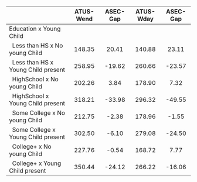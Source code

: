 
|                      |    ATUS-Wend |     ASEC-Gap |    ATUS-Wday |     ASEC-Gap |
| -------------------- | :----------: | :----------: | :----------: | :----------: |
| Education x Young Child |              |              |              |              |
| &nbsp;&nbsp;Less than HS x No young Child |       148.35 |        20.41 |       140.88 |        23.11 |
| &nbsp;&nbsp;Less than HS x Young Child present |       258.95 |       -19.62 |       260.66 |       -23.57 |
| &nbsp;&nbsp;HighSchool x No young Child |       202.26 |         3.84 |       178.90 |         7.32 |
| &nbsp;&nbsp;HighSchool x Young Child present |       318.21 |       -33.98 |       296.32 |       -49.55 |
| &nbsp;&nbsp;Some College x No young Child |       212.75 |        -2.38 |       178.96 |        -1.55 |
| &nbsp;&nbsp;Some College x Young Child present |       302.50 |        -6.10 |       279.08 |       -24.50 |
| &nbsp;&nbsp;College+ x No young Child |       227.76 |        -0.54 |       168.72 |         7.77 |
| &nbsp;&nbsp;College+ x Young Child present |       350.44 |       -24.12 |       266.22 |       -16.06 |

